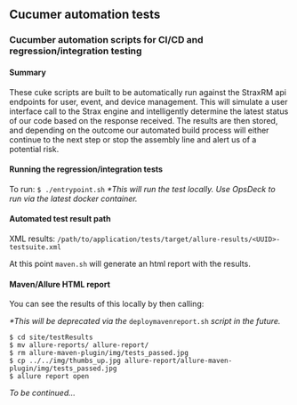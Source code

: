 Cucumer automation tests
---

### Cucumber automation scripts for CI/CD and regression/integration testing

#### Summary
These cuke scripts are built to be automatically run against the StraxRM api endpoints for user, event, and device management.
This will simulate a user interface call to the Strax engine and intelligently determine the latest status of our code based on the response received.
The results are then stored, and depending on the outcome our automated build process will either continue to the next step or stop the assembly line and alert us of a potential risk.

#### Running the regression/integration tests
To run: `$ ./entrypoint.sh` _\*This will run the test locally. Use OpsDeck to run via the latest docker container._

#### Automated test result path
XML results: `/path/to/application/tests/target/allure-results/<UUID>-testsuite.xml`

At this point `maven.sh` will generate an html report with the results.

#### Maven/Allure HTML report

You can see the results of this locally by then calling:

_\*This will be deprecated via the_ `deploymavenreport.sh` _script in the future._

```
$ cd site/testResults
$ mv allure-reports/ allure-report/
$ rm allure-maven-plugin/img/tests_passed.jpg
$ cp ../../img/thumbs_up.jpg allure-report/allure-maven-plugin/img/tests_passed.jpg
$ allure report open
```

_To be continued..._
